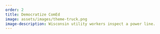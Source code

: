 ```yaml
---
order: 2
title: Democratize ComEd
image: assets/images/theme-truck.png
image-description: Wisconsin utility workers inspect a power line.
---
```

